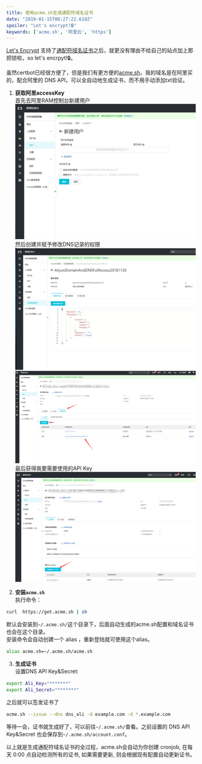 ```yaml
---
title: 使用acme.sh生成通配符域名证书
date: "2019-01-15T08:27:22.618Z"
spoiler: "Let's encrypt!🔒"
keywords: ['acme.sh', '阿里云', 'https']
---
```


[Let's Encrypt](https://letsencrypt.org/) 支持了[通配符域名证书](https://community.letsencrypt.org/t/acme-v2-and-wildcard-certificate-support-is-live/55579/)之后，就更没有理由不给自己的站点加上那把锁啦，so let's encrpyt!🔒。

虽然certbot已经很方便了，但是我们有更方便的[acme.sh](https://acme.sh/)，我的域名是在阿里买的，配合阿里的 DNS API，可以全自动地生成证书，而不用手动添加txt验证。

1. **获取阿里accessKey**  
首先去阿里RAM控制台新建用户  
![新建用户](./1.png)  
然后创建并赋予修改DNS记录的权限  
![新建权限](./2.png)  
![赋予权限](./3.png)  
最后获得我要需要使用的API Key   
![新增accessKey](./4.png)   

2. **安装`acme.sh`**  
执行命令：
```bash
curl  https://get.acme.sh | sh
```  
默认会安装到`~/.acme.sh/`这个目录下，后面自动生成的acme.sh配置和域名证书也会在这个目录。  
安装命令会自动创建一个 alias ，重新登陆就可使用这个alias。 
```bash
alias acme.sh=~/.acme.sh/acme.sh
```

3. **生成证书**  
设置DNS API Key&Secret:
```bash
export Ali_Key="*******"
export Ali_Secret="*******"
```
之后就可以签发证书了
```bash
acme.sh --issue --dns dns_ali -d example.com -d *.example.com 
```
等待一会，证书就生成好了，可以前往`~/.acme.sh/`查看。之前设置的 DNS API Key&Secret 也会保存到`~/.acme.sh/account.conf`。

以上就是生成通配符域名证书的全过程，acme.sh会自动为你创建 cronjob, 在每天 0:00 点自动检测所有的证书, 如果需要更新, 则会根据现有配置自动更新证书。

